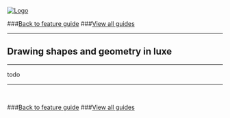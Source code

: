 
[![Logo](http://luxeengine.com/images/logo.png)](index.html)

###[Back to feature guide](guide.html#drawing)
###[View all guides](guide.html)

---
## Drawing shapes and geometry in luxe
---

todo 

---

&nbsp;   

###[Back to feature guide](guide.html#drawing)
###[View all guides](guide.html)

&nbsp;   
&nbsp;   
&nbsp;   